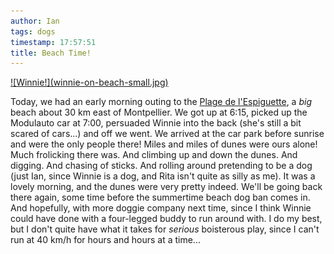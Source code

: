 ```yaml
---
author: Ian
tags: dogs
timestamp: 17:57:51
title: Beach Time!
---
```

<div class="img-right"><a href="winnie-on-beach.jpg">![Winnie!](winnie-on-beach-small.jpg)</a></div>

Today, we had an early morning outing to the
[Plage de l'Espiguette](http://g.co/maps/tjmrd), a *big* beach about
30 km east of Montpellier.  We got up at 6:15, picked up the Modulauto
car at 7:00, persuaded Winnie into the back (she's still a bit scared
of cars...) and off we went.  We arrived at the car park before
sunrise and were the only people there!  Miles and miles of dunes were
ours alone!  Much frolicking there was.  And climbing up and down the
dunes.  And digging.  And chasing of sticks.  And rolling around
pretending to be a dog (just Ian, since Winnie is a dog, and Rita
isn't quite as silly as me).  It was a lovely morning, and the dunes
were very pretty indeed.  We'll be going back there again, some time
before the summertime beach dog ban comes in.  And hopefully, with
more doggie company next time, since I think Winnie could have done
with a four-legged buddy to run around with.  I do my best, but I
don't quite have what it takes for *serious* boisterous play, since I
can't run at 40 km/h for hours and hours at a time...




